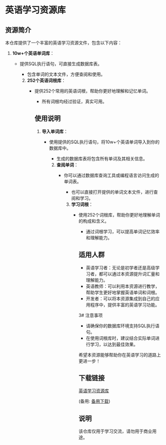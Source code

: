 # 英语学习资源库

## 资源简介

本仓库提供了一个丰富的英语学习资源文件，包含以下内容：

1. **10w+个英语单词库**：
   - 提供SQL执行语句，可直接生成数据库表。
      - 包含单词的文本文件，方便查阅和使用。

      2. **252个英语词根库**：
         - 提供252个常用的英语词根，帮助你更好地理解和记忆单词。
            - 所有词根均经过验证，真实可用。

            ## 使用说明

            1. **导入单词库**：
               - 使用提供的SQL执行语句，将10w+个英语单词导入到你的数据库中。
                  - 生成的数据库表将包含所有单词及其相关信息。

                  2. **查阅单词**：
                     - 你可以通过数据库查询工具或编程语言访问生成的单词表。
                        - 也可以直接打开提供的单词文本文件，进行查阅和学习。

                        3. **学习词根**：
                           - 使用252个词根库，帮助你更好地理解单词的构成和含义。
                              - 通过词根学习，可以提高单词记忆效率和理解能力。

                              ## 适用人群

                              - 英语学习者：无论是初学者还是高级学习者，都可以通过本资源提升词汇量和理解能力。
                              - 英语教师：可以利用本资源进行教学，帮助学生更好地掌握英语单词和词根。
                              - 开发者：可以将本资源集成到自己的应用程序中，提供丰富的英语学习功能。

                              3# 注意事项

                              - 请确保你的数据库环境支持SQL执行语句。
                              - 在使用词根库时，建议结合实际单词进行学习，以达到最佳效果。

                              希望本资源能够帮助你在英语学习的道路上更进一步！

                              ## 下载链接
                              [英语学习资源库](https://pan.quark.cn/s/86098cd8315b) 

                              (备用: [备用下载](https://pan.baidu.com/s/1digw7O43ex1jTUJBWV4Ckg?pwd=1234))

                              ## 说明

                              该仓库仅用于学习交流，请勿用于商业用途。
